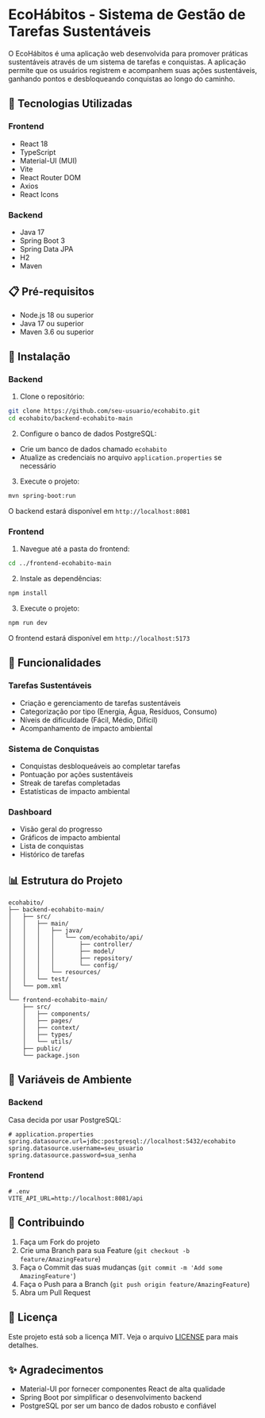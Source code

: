# EcoHábitos - Sistema de Gestão de Tarefas Sustentáveis

O EcoHábitos é uma aplicação web desenvolvida para promover práticas sustentáveis através de um sistema de tarefas e conquistas. A aplicação permite que os usuários registrem e acompanhem suas ações sustentáveis, ganhando pontos e desbloqueando conquistas ao longo do caminho.

## 🚀 Tecnologias Utilizadas

### Frontend
- React 18
- TypeScript
- Material-UI (MUI)
- Vite
- React Router DOM
- Axios
- React Icons

### Backend
- Java 17
- Spring Boot 3
- Spring Data JPA
- H2
- Maven

## 📋 Pré-requisitos

- Node.js 18 ou superior
- Java 17 ou superior
- Maven 3.6 ou superior

## 🔧 Instalação

### Backend

1. Clone o repositório:
```bash
git clone https://github.com/seu-usuario/ecohabito.git
cd ecohabito/backend-ecohabito-main
```

2. Configure o banco de dados PostgreSQL:
- Crie um banco de dados chamado `ecohabito`
- Atualize as credenciais no arquivo `application.properties` se necessário

3. Execute o projeto:
```bash
mvn spring-boot:run
```

O backend estará disponível em `http://localhost:8081`

### Frontend

1. Navegue até a pasta do frontend:
```bash
cd ../frontend-ecohabito-main
```

2. Instale as dependências:
```bash
npm install
```

3. Execute o projeto:
```bash
npm run dev
```

O frontend estará disponível em `http://localhost:5173`

## 🎯 Funcionalidades

### Tarefas Sustentáveis
- Criação e gerenciamento de tarefas sustentáveis
- Categorização por tipo (Energia, Água, Resíduos, Consumo)
- Níveis de dificuldade (Fácil, Médio, Difícil)
- Acompanhamento de impacto ambiental

### Sistema de Conquistas
- Conquistas desbloqueáveis ao completar tarefas
- Pontuação por ações sustentáveis
- Streak de tarefas completadas
- Estatísticas de impacto ambiental

### Dashboard
- Visão geral do progresso
- Gráficos de impacto ambiental
- Lista de conquistas
- Histórico de tarefas

## 📊 Estrutura do Projeto

```
ecohabito/
├── backend-ecohabito-main/
│   ├── src/
│   │   ├── main/
│   │   │   ├── java/
│   │   │   │   └── com/ecohabito/api/
│   │   │   │       ├── controller/
│   │   │   │       ├── model/
│   │   │   │       ├── repository/
│   │   │   │       └── config/
│   │   │   └── resources/
│   │   └── test/
│   └── pom.xml
│
└── frontend-ecohabito-main/
    ├── src/
    │   ├── components/
    │   ├── pages/
    │   ├── context/
    │   ├── types/
    │   └── utils/
    ├── public/
    └── package.json
```

## 🔐 Variáveis de Ambiente

### Backend
Casa decida por usar PostgreSQL:
```properties
# application.properties
spring.datasource.url=jdbc:postgresql://localhost:5432/ecohabito
spring.datasource.username=seu_usuario
spring.datasource.password=sua_senha
```

### Frontend
```env
# .env
VITE_API_URL=http://localhost:8081/api
```

## 🤝 Contribuindo

1. Faça um Fork do projeto
2. Crie uma Branch para sua Feature (`git checkout -b feature/AmazingFeature`)
3. Faça o Commit das suas mudanças (`git commit -m 'Add some AmazingFeature'`)
4. Faça o Push para a Branch (`git push origin feature/AmazingFeature`)
5. Abra um Pull Request

## 📝 Licença

Este projeto está sob a licença MIT. Veja o arquivo [LICENSE](LICENSE) para mais detalhes.

## ✨ Agradecimentos

- Material-UI por fornecer componentes React de alta qualidade
- Spring Boot por simplificar o desenvolvimento backend
- PostgreSQL por ser um banco de dados robusto e confiável 
